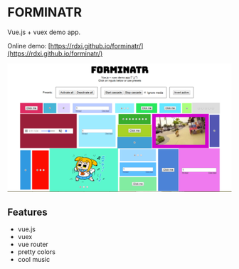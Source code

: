 FORMINATR
======

Vue.js + vuex demo app.

Online demo: [https://rdxi.github.io/forminatr/](https://rdxi.github.io/forminatr/)

<img src="https://github.com/rdxi/forminatr/raw/master/design--forminatr.png" width=600>

## Features
- vue.js
- vuex
- vue router
- pretty colors
- cool music
